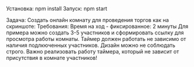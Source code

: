 Установка: npm install
Запуск: npm start


Задача: Создать онлайн комнату для проведения торгов как на скриншоте:
Требования: Время на ход - фиксированное: 2 минуты
Для примера можно создать 3-5 участников и сформировать ссылку для просмотра работы комнаты.
Таймер должен работать не зависимо от наличия подлкюченных участников.
Дизайн можно не соблюдать строго. Важно реализовать работу таймера, который не зависит от присутствия в комнате участников!


